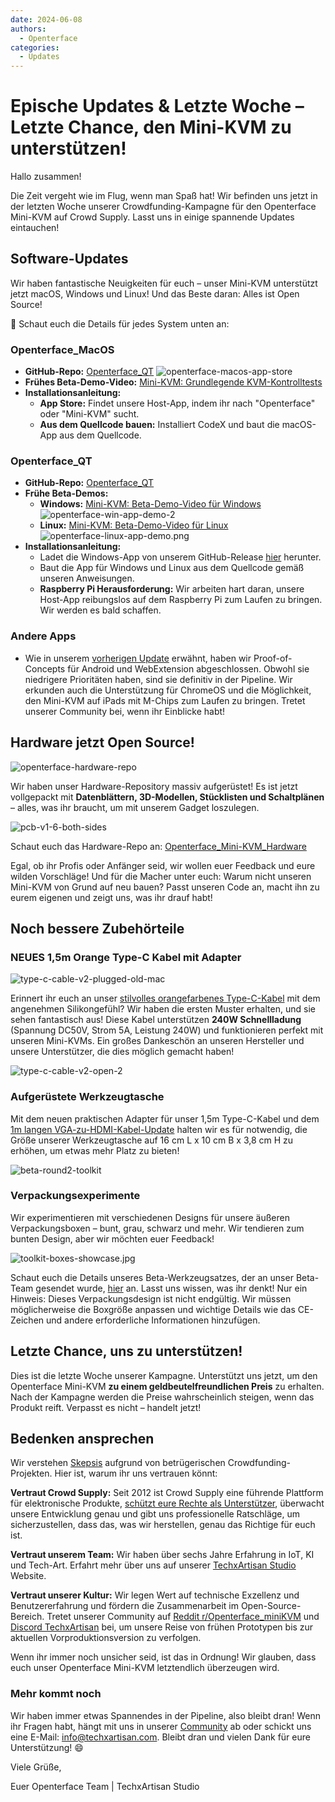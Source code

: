 ```yaml
---
date: 2024-06-08
authors:
  - Openterface
categories:
  - Updates
---
```


# Epische Updates & Letzte Woche – Letzte Chance, den Mini-KVM zu unterstützen!

Hallo zusammen!

Die Zeit vergeht wie im Flug, wenn man Spaß hat! Wir befinden uns jetzt in der letzten Woche unserer Crowdfunding-Kampagne für den Openterface Mini-KVM auf Crowd Supply. Lasst uns in einige spannende Updates eintauchen!

## Software-Updates

Wir haben fantastische Neuigkeiten für euch – unser Mini-KVM unterstützt jetzt macOS, Windows und Linux! Und das Beste daran: Alles ist Open Source!

🎉 Schaut euch die Details für jedes System unten an:

### Openterface_MacOS

  - **GitHub-Repo:** [Openterface_QT](https://github.com/TechxArtisanStudio/Openterface_QT)
  ![openterface-macos-app-store](https://www.crowdsupply.com/img/50cb/9cdf2fb2-d3e9-411c-a90e-9fb2e1ac50cb/openterface-macos-app-store-1_png_gallery-lg.jpg)
  - **Frühes Beta-Demo-Video:** [Mini-KVM: Grundlegende KVM-Kontrolltests](https://www.youtube.com/watch?v=m7OpUem0zqY)
  - **Installationsanleitung:**
    - **App Store:** Findet unsere Host-App, indem ihr nach "Openterface" oder "Mini-KVM" sucht.
    - **Aus dem Quellcode bauen:** Installiert CodeX und baut die macOS-App aus dem Quellcode.

### Openterface_QT

  - **GitHub-Repo:** [Openterface_QT](https://github.com/TechxArtisanStudio/Openterface_QT)
  - **Frühe Beta-Demos:**
    - **Windows:** [Mini-KVM: Beta-Demo-Video für Windows](https://www.youtube.com/watch?v=ERzpGtRvP2o&t=23s)
    ![openterface-win-app-demo-2](https://www.crowdsupply.com/img/d146/26c5df78-f942-4743-ad32-97659a89d146/openterface-win-app-demo-2-1_jpg_gallery-lg.jpg)
    - **Linux:** [Mini-KVM: Beta-Demo-Video für Linux](https://www.youtube.com/watch?v=_ScpI6TC0Pk)
    ![openterface-linux-app-demo.png](https://www.crowdsupply.com/img/61a9/58109b24-3d4e-4058-8377-9860631661a9/openterface-linux-app-demo_png_md-xl.jpg)
  - **Installationsanleitung:**
    - Ladet die Windows-App von unserem GitHub-Release [hier](https://github.com/TechxArtisanStudio/Openterface_QT/releases/tag/v0.0.1) herunter.
    - Baut die App für Windows und Linux aus dem Quellcode gemäß unseren Anweisungen.
    - **Raspberry Pi Herausforderung:** Wir arbeiten hart daran, unsere Host-App reibungslos auf dem Raspberry Pi zum Laufen zu bringen. Wir werden es bald schaffen.

### Andere Apps

  - Wie in unserem [vorherigen Update](/blog/from-development-to-your-hands--behind-the-scenes-/#openterface_android-and-openterface_webextension) erwähnt, haben wir Proof-of-Concepts für Android und WebExtension abgeschlossen. Obwohl sie niedrigere Prioritäten haben, sind sie definitiv in der Pipeline. Wir erkunden auch die Unterstützung für ChromeOS und die Möglichkeit, den Mini-KVM auf iPads mit M-Chips zum Laufen zu bringen. Tretet unserer Community bei, wenn ihr Einblicke habt!

## Hardware jetzt Open Source!

![openterface-hardware-repo](https://www.crowdsupply.com/img/e221/34b41a81-4f7e-48dc-a8e6-b133473be221/openterface-hardware-repo_png_md-xl.jpg)

Wir haben unser Hardware-Repository massiv aufgerüstet! Es ist jetzt vollgepackt mit **Datenblättern, 3D-Modellen, Stücklisten und Schaltplänen** – alles, was ihr braucht, um mit unserem Gadget loszulegen.

![pcb-v1-6-both-sides](https://www.crowdsupply.com/img/8090/691c6e65-aeb4-426b-8108-61313a228090/pcb-v1-6-both-sides_jpg_md-xl.jpg)

Schaut euch das Hardware-Repo an: [Openterface_Mini-KVM_Hardware](https://github.com/TechxArtisanStudio/Openterface_Mini-KVM_Hardware)

Egal, ob ihr Profis oder Anfänger seid, wir wollen euer Feedback und eure wilden Vorschläge! Und für die Macher unter euch: Warum nicht unseren Mini-KVM von Grund auf neu bauen? Passt unseren Code an, macht ihn zu eurem eigenen und zeigt uns, was ihr drauf habt!

## Noch bessere Zubehörteile

### NEUES 1,5m Orange Type-C Kabel mit Adapter

![type-c-cable-v2-plugged-old-mac](https://www.crowdsupply.com/img/9871/2f6f967e-b9ea-4b48-b5dd-da135fb29871/type-c-cable-v2-plugged-old-mac_jpg_md-xl.jpg)

Erinnert ihr euch an unser [stilvolles orangefarbenes Type-C-Kabel](/blog/from-development-to-your-hands--behind-the-scenes-/#upgrading-toolkit-accessories) mit dem angenehmen Silikongefühl? Wir haben die ersten Muster erhalten, und sie sehen fantastisch aus! Diese Kabel unterstützen **240W Schnellladung** (Spannung DC50V, Strom 5A, Leistung 240W) und funktionieren perfekt mit unseren Mini-KVMs. Ein großes Dankeschön an unseren Hersteller und unsere Unterstützer, die dies möglich gemacht haben!

![type-c-cable-v2-open-2](https://www.crowdsupply.com/img/71b2/b37b66e3-7f2e-4c5e-bb45-8944ee2971b2/type-c-cable-v2-open-2_jpg_gallery-lg.jpg)


### Aufgerüstete Werkzeugtasche

Mit dem neuen praktischen Adapter für unser 1,5m Type-C-Kabel und dem [1m langen VGA-zu-HDMI-Kabel-Update](/blog/-upgrade-on-vga-to-hdmi-cable-as-a-free-bonus-/) halten wir es für notwendig, die Größe unserer Werkzeugtasche auf 16 cm L x 10 cm B x 3,8 cm H zu erhöhen, um etwas mehr Platz zu bieten!

![beta-round2-toolkit](https://www.crowdsupply.com/img/0f20/4aed395b-dbef-4670-b340-403ee8e30f20/beta-round2-toolkit_jpg_md-xl.jpg)

### Verpackungsexperimente

Wir experimentieren mit verschiedenen Designs für unsere äußeren Verpackungsboxen – bunt, grau, schwarz und mehr. Wir tendieren zum bunten Design, aber wir möchten euer Feedback!

![toolkit-boxes-showcase.jpg](https://www.crowdsupply.com/img/b54b/a041e188-b6ea-4f49-a550-46bc9565b54b/toolkit-boxes-showcase_jpg_gallery-lg.jpg)

Schaut euch die Details unseres Beta-Werkzeugsatzes, der an unser Beta-Team gesendet wurde, [hier](https://www.reddit.com/r/Openterface_miniKVM/comments/1d40atr/tactical_reinforcements_round_2_are_on_their_way/) an. Lasst uns wissen, was ihr denkt! Nur ein Hinweis: Dieses Verpackungsdesign ist nicht endgültig. Wir müssen möglicherweise die Boxgröße anpassen und wichtige Details wie das CE-Zeichen und andere erforderliche Informationen hinzufügen.

## Letzte Chance, uns zu unterstützen!

Dies ist die letzte Woche unserer Kampagne. Unterstützt uns jetzt, um den Openterface Mini-KVM **zu einem geldbeutelfreundlichen Preis** zu erhalten. Nach der Kampagne werden die Preise wahrscheinlich steigen, wenn das Produkt reift. Verpasst es nicht – handelt jetzt!

## Bedenken ansprechen

Wir verstehen [Skepsis](/blog/from-development-to-your-hands--behind-the-scenes-/#addressing-concerns) aufgrund von betrügerischen Crowdfunding-Projekten. Hier ist, warum ihr uns vertrauen könnt:

**Vertraut Crowd Supply:** Seit 2012 ist Crowd Supply eine führende Plattform für elektronische Produkte, [schützt eure Rechte als Unterstützer](https://www.crowdsupply.com/guide/backer-protection), überwacht unsere Entwicklung genau und gibt uns professionelle Ratschläge, um sicherzustellen, dass das, was wir herstellen, genau das Richtige für euch ist.

**Vertraut unserem Team:** Wir haben über sechs Jahre Erfahrung in IoT, KI und Tech-Art. Erfahrt mehr über uns auf unserer [TechxArtisan Studio](https://techxartisan.com/en/) Website.

**Vertraut unserer Kultur:** Wir legen Wert auf technische Exzellenz und Benutzererfahrung und fördern die Zusammenarbeit im Open-Source-Bereich. Tretet unserer Community auf [Reddit r/Openterface_miniKVM](/reddit) und [Discord TechxArtisan](/discord) bei, um unsere Reise von frühen Prototypen bis zur aktuellen Vorproduktionsversion zu verfolgen.

Wenn ihr immer noch unsicher seid, ist das in Ordnung! Wir glauben, dass euch unser Openterface Mini-KVM letztendlich überzeugen wird.

### Mehr kommt noch

Wir haben immer etwas Spannendes in der Pipeline, also bleibt dran! Wenn ihr Fragen habt, hängt mit uns in unserer [Community](/community/) ab oder schickt uns eine E-Mail: info@techxartisan.com. Bleibt dran und vielen Dank für eure Unterstützung! 😄

Viele Grüße,

Euer Openterface Team | TechxArtisan Studio